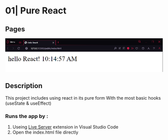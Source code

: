 # 01| Pure React

## Pages

![project view](image.png)

## Description

This project includes using react in its pure form
With the most basic hooks (useState & useEffect)

### Runs the app by :

1. Useing [Live Server](https://marketplace.visualstudio.com/items?itemName=ritwickdey.LiveServer) extension in Visual Studio Code
2. Open the index.html file directly
